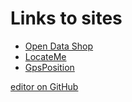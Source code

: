 # Links to sites
- [Open Data Shop](./geoTangle/geotangle.html)
- [LocateMe](./locateme/locateme19.html)
- [GpsPosition](./locateme/gpsposition.html)




[editor on GitHub](https://github.com/szinggeler/szinggeler.github.io/edit/master/README.md)
